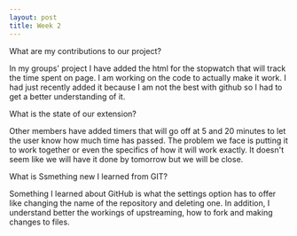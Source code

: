 ```yaml
---
layout: post
title: Week 2
---
```


 What are my contributions to our project?

In my groups' project I have added the html for the stopwatch that will track the time spent on page. I am working on the code to actually make it work. I had just recently added it because I am not the best with github so I had to get a better understanding of it. 

What is the state of our extension?

Other members have added timers that will go off at 5 and 20 minutes to let the user know how much time has passed. The problem we face is putting it to work together or even the specifics of how it will work exactly. It doesn't seem like we will have it done by tomorrow but we will be close.

What is Ssmething new I learned from GIT?

Something I learned about GitHub is what the settings option has to offer like changing the name of the repository and deleting one. In addition, I understand better the workings of upstreaming, how to fork and making changes to files.

